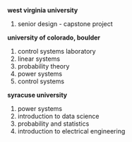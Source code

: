 **west virginia university**

1. senior design - capstone project

**university of colorado, boulder**

1. control systems laboratory 
2. linear systems
3. probability theory
4. power systems
5. control systems

**syracuse university**

1. power systems
2. introduction to data science
3. probability and statistics
4. introduction to electrical engineering
